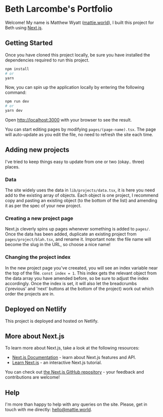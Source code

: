 # Beth Larcombe's Portfolio

Welcome! My name is Matthew Wyatt ([mattie.world](https://mattie.world)), I built this project for Beth using [Next.js](https://nextjs.org/).

## Getting Started

Once you have cloned this project locally, be sure you have installed the dependencies required to run this project.

```bash
npm install
# or
yarn
```

Now, you can spin up the application locally by entering the following command:

```bash
npm run dev
# or
yarn dev
```

Open [http://localhost:3000](http://localhost:3000) with your browser to see the result.

You can start editing pages by modifying `pages/(page-name).tsx`. The page will auto-update as you edit the file, no need to refresh the site each time.

## Adding new projects

I've tried to keep things easy to update from one or two (okay.. three) places.

### Data

The site widely uses the data in `lib/projects/data.tsx`, it is here you need add to the existing array of objects. Each object is one project, I recommend copy and pasting an existing object (to the bottom of the list) and amending it as per the spec of your new project.

### Creating a new project page

Next.js cleverly spins up pages whenever something is added to `pages/`.
Once the data has been added, duplicate an existing project from `pages/project/blah.tsx`, and rename it.
Important note: the file name will become the slug in the URL, so choose a nice name!

### Changing the project index

In the new project page you've creeated, you will see an index variable near the top of the file. `const index = 1`.
This index gets the relevant object from the data array you have amended before, so be sure to adjust the index accordingly.
Once the index is set, it will also let the breadcrumbs ('previous' and 'next' buttons at the bottom of the project) work out which order the projects are in.

## Deployed on Netlify

This project is deployed and hosted on Netlify.

## More about Next.js

To learn more about Next.js, take a look at the following resources:

- [Next.js Documentation](https://nextjs.org/docs) - learn about Next.js features and API.
- [Learn Next.js](https://nextjs.org/learn) - an interactive Next.js tutorial.

You can check out [the Next.js GitHub repository](https://github.com/vercel/next.js/) - your feedback and contributions are welcome!

## Help

I'm more than happy to help with any queries on the site. Please, get in touch with me directly: [hello@mattie.world](mailto:hello@mattie.world).
